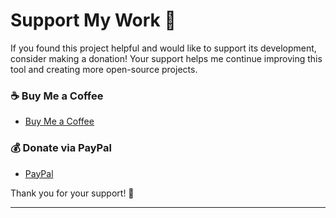 # Support My Work 💖  

If you found this project helpful and would like to support its development, consider making a donation! Your support helps me continue improving this tool and creating more open-source projects.  

### ☕ Buy Me a Coffee  
- [Buy Me a Coffee](buymeacoffee.com/Ki.oshii)  

### 💰 Donate via PayPal  
- [PayPal](https://www.paypal.me/aclanlean)  

Thank you for your support! 🚀  

---


